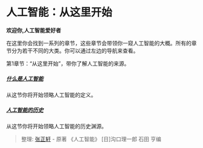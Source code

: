 # 人工智能：从这里开始

**欢迎你,人工智能爱好者**

在这里你会找到一系列的章节，这些章节会带领你一窥人工智能的大概。所有的章节分为若干不同的大类。你可以通过左边的导航来查看。

第1章节：“从这里开始”，带你了解人工智能的来源。
##### [什么是人工智能](./人工智能的历史.html)
从这节你将开始领略人工智能的定义。

##### [人工智能的历史](./人工智能的历史.html)
从这节你将开始领略人工智能的历史渊源。

> 整理: [张正轩](https://github.com/mindcont) - 原著 《人工智能》 [日]沟口理一郎 石田 亨编
